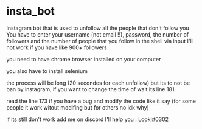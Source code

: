 # insta_bot
Instagram bot that is used to unfollow all the people that don't follow you
You have to enter your username (not email !!), password, the number of followers and the number of people that you follow in the shell via input
I'll not work if you have like 900+ followers

you need to have chrome browser installed on your computer

you also have to install selenium

the process will be long (20 secondes for each unfollow) but its to not be ban by instagram, if you want to change the time of wait its line 181

read the line 173 if you have a bug and modify the code like it say (for some people it work witout modifing but for others no idk why)

if its still don't work add me on discord I'll help you : Looki#0302

